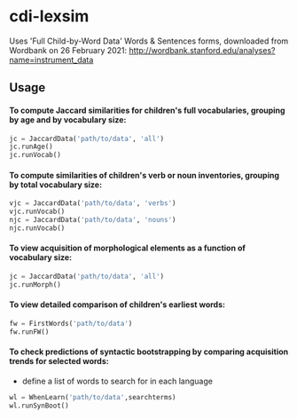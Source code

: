 # cdi-lexsim
Uses 'Full Child-by-Word Data' Words & Sentences forms, 
downloaded from Wordbank on 26 February 2021:
http://wordbank.stanford.edu/analyses?name=instrument_data

## Usage

#### To compute Jaccard similarities for children's full vocabularies, grouping by age and by vocabulary size:

```python
jc = JaccardData('path/to/data', 'all')
jc.runAge()
jc.runVocab()
```

#### To compute similarities of children's verb or noun inventories, grouping by total vocabulary size:

```python
vjc = JaccardData('path/to/data', 'verbs')
vjc.runVocab()
njc = JaccardData('path/to/data', 'nouns')
njc.runVocab()
```

#### To view acquisition of morphological elements as a function of vocabulary size:

```python
jc = JaccardData('path/to/data', 'all')
jc.runMorph()
```


#### To view detailed comparison of children's earliest words:

```python
fw = FirstWords('path/to/data')
fw.runFW()
```

#### To check predictions of syntactic bootstrapping by comparing acquisition trends for selected words:

* define a list of words to search for in each language

```python
wl = WhenLearn('path/to/data',searchterms)
wl.runSynBoot()
```
